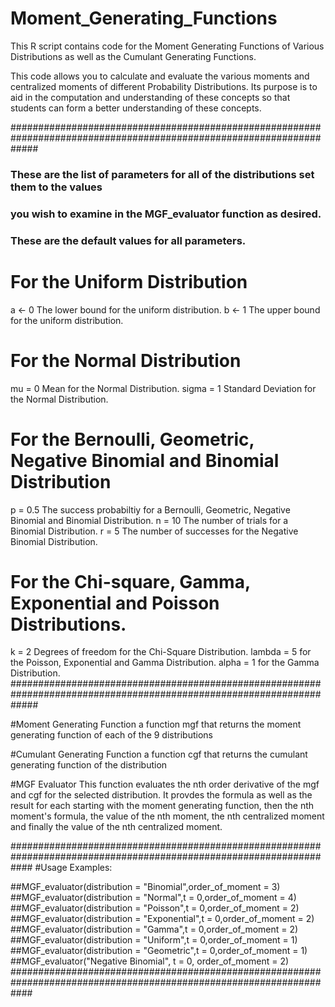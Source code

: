# Moment_Generating_Functions
This R script contains code for the Moment Generating Functions of Various Distributions as well as the Cumulant Generating Functions.

This code allows you to calculate and evaluate the various moments and centralized moments of different Probability Distributions.
Its purpose is to aid in the computation and understanding of these concepts so that students can form a better understanding of these concepts.

#####################################################################################################################
### These are the list of parameters for all of the distributions set them to the values
### you wish to examine in the MGF_evaluator function as desired.
### These are the default values for all parameters.

# For the Uniform Distribution
a <- 0 The lower bound for the uniform distribution.
b <- 1 The upper bound for the uniform distribution.

# For the Normal Distribution
mu = 0 Mean for the Normal Distribution.
sigma = 1 Standard Deviation for the Normal Distribution.

# For the Bernoulli, Geometric, Negative Binomial and Binomial Distribution
p = 0.5 The success probabiltiy for a Bernoulli, Geometric, Negative Binomial and Binomial Distribution.
n = 10 The number of trials for a Binomial Distribution.
r = 5 The number of successes for the Negative Binomial Distribution.

# For the Chi-square, Gamma, Exponential and Poisson Distributions.
k = 2 Degrees of freedom for the Chi-Square Distribution.
lambda = 5 for the Poisson, Exponential and Gamma Distribution.
alpha = 1 for the Gamma Distribution.
#####################################################################################################################

#Moment Generating Function
a function mgf that returns the moment generating function of each of the 9 distributions

#Cumulant Generating Function
 a function cgf that returns the cumulant generating function of the distribution


#MGF Evaluator
This function evaluates the nth order derivative of the mgf and cgf for the selected distribution.
It provdes the formula as well as the result for each starting with the moment generating function, then the nth moment's formula, the value of the nth moment, the nth centralized moment and finally the value of the nth centralized moment.

####################################################################################################################
#Usage Examples:

##MGF_evaluator(distribution = "Binomial",order_of_moment = 3)
##MGF_evaluator(distribution = "Normal",t = 0,order_of_moment = 4)
##MGF_evaluator(distribution = "Poisson",t = 0,order_of_moment = 2)
##MGF_evaluator(distribution = "Exponential",t = 0,order_of_moment = 2)
##MGF_evaluator(distribution = "Gamma",t = 0,order_of_moment = 2)
##MGF_evaluator(distribution = "Uniform",t = 0,order_of_moment = 1)
##MGF_evaluator(distribution = "Geometric",t = 0,order_of_moment = 1)
##MGF_evaluator("Negative Binomial", t = 0, order_of_moment = 2)
####################################################################################################################
